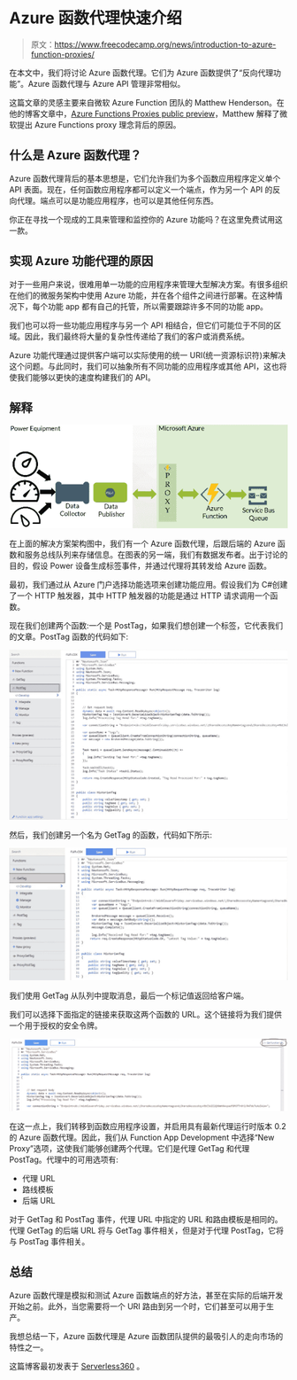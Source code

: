 # Azure 函数代理快速介绍

> 原文：<https://www.freecodecamp.org/news/introduction-to-azure-function-proxies/>

在本文中，我们将讨论 Azure 函数代理。它们为 Azure 函数提供了“反向代理功能”。Azure 函数代理与 Azure API 管理非常相似。

这篇文章的灵感主要来自微软 Azure Function 团队的 Matthew Henderson。在他的博客文章中，[Azure Functions Proxies public preview](https://blogs.msdn.microsoft.com/appserviceteam/2017/02/22/azure-functions-proxies-public-preview/)，Matthew 解释了微软提出 Azure Functions proxy 理念背后的原因。

## **什么是 Azure 函数代理？**

Azure 函数代理背后的基本思想是，它们允许我们为多个函数应用程序定义单个 API 表面。现在，任何函数应用程序都可以定义一个端点，作为另一个 API 的反向代理。端点可以是功能应用程序，也可以是其他任何东西。

你正在寻找一个现成的工具来管理和监控你的 Azure 功能吗？在这里免费试用这一款。

## **实现 Azure 功能代理的原因**

对于一些用户来说，很难用单一功能的应用程序来管理大型解决方案。有很多组织在他们的微服务架构中使用 Azure 功能，并在各个组件之间进行部署。在这种情况下，每个功能 app 都有自己的托管，所以需要跟踪许多不同的功能 app。

我们也可以将一些功能应用程序与另一个 API 相结合，但它们可能位于不同的区域。因此，我们最终将大量的复杂性传递给了我们的客户或消费系统。

Azure 功能代理通过提供客户端可以实际使用的统一 URI(统一资源标识符)来解决这个问题。与此同时，我们可以抽象所有不同功能的应用程序或其他 API，这也将使我们能够以更快的速度构建我们的 API。

## **解释**

![Azure Function Proxies](img/42515d84374ddafd5bb1484340f5f0a9.png)

在上面的解决方案架构图中，我们有一个 Azure 函数代理，后跟后端的 Azure 函数和服务总线队列来存储信息。在图表的另一端，我们有数据发布者。出于讨论的目的，假设 Power 设备生成标签事件，并通过代理将其转发给 Azure 函数。

最初，我们通过从 Azure 门户选择功能选项来创建功能应用。假设我们为 C#创建了一个 HTTP 触发器，其中 HTTP 触发器的功能是通过 HTTP 请求调用一个函数。

现在我们创建两个函数:一个是 PostTag，如果我们想创建一个标签，它代表我们的文章。PostTag 函数的代码如下:

![Post Tag](img/74e178e027b4cbfb34fd28930579f78f.png)

然后，我们创建另一个名为 GetTag 的函数，代码如下所示:

![Get Tag](img/e2ff7b0523145af722d26d02a77873de.png)

我们使用 GetTag 从队列中提取消息，最后一个标记值返回给客户端。

我们可以选择下面指定的链接来获取这两个函数的 URL。这个链接将为我们提供一个用于授权的安全令牌。

![To Get Function URL](img/af1401ad2eb645ee3c0b23f448a10def.png)

在这一点上，我们转移到函数应用程序设置，并启用具有最新代理运行时版本 0.2 的 Azure 函数代理。因此，我们从 Function App Development 中选择“New Proxy”选项，这使我们能够创建两个代理。它们是代理 GetTag 和代理 PostTag。代理中的可用选项有:

*   代理 URL
*   路线模板
*   后端 URL

对于 GetTag 和 PostTag 事件，代理 URL 中指定的 URL 和路由模板是相同的。代理 GetTag 的后端 URL 将与 GetTag 事件相关，但是对于代理 PostTag，它将与 PostTag 事件相关。

## 总结

Azure 函数代理是模拟和测试 Azure 函数端点的好方法，甚至在实际的后端开发开始之前。此外，当您需要将一个 URI 路由到另一个时，它们甚至可以用于生产。

我想总结一下，Azure 函数代理是 Azure 函数团队提供的最吸引人的走向市场的特性之一。

这篇博客最初发表于 [Serverless360](http://bit.ly/2ZkPmLZ) 。